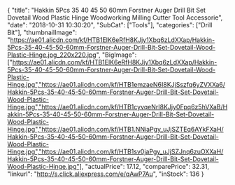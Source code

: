 {
	"title": "Hakkin 5Pcs 35 40 45 50 60mm Forstner Auger Drill Bit Set Dovetail Wood Plastic Hinge Woodworking Milling Cutter Tool Accessorie",
	"date": "2018-10-31 10:30:20",
	"SubCat": ["Tools"],
	"categories": ["Drill Bit"],
	"thumbnailImage": "https://ae01.alicdn.com/kf/HTB1ElK6eRfH8KJjy1Xbq6zLdXXap/Hakkin-5Pcs-35-40-45-50-60mm-Forstner-Auger-Drill-Bit-Set-Dovetail-Wood-Plastic-Hinge.jpg_220x220.jpg",
	"BigImage": ["https://ae01.alicdn.com/kf/HTB1ElK6eRfH8KJjy1Xbq6zLdXXap/Hakkin-5Pcs-35-40-45-50-60mm-Forstner-Auger-Drill-Bit-Set-Dovetail-Wood-Plastic-Hinge.jpg","https://ae01.alicdn.com/kf/HTB1emzaeN6I8KJjSszfq6yZVXXa6/Hakkin-5Pcs-35-40-45-50-60mm-Forstner-Auger-Drill-Bit-Set-Dovetail-Wood-Plastic-Hinge.jpg","https://ae01.alicdn.com/kf/HTB1cyvqeNrI8KJjy0Fpq6z5hVXaB/Hakkin-5Pcs-35-40-45-50-60mm-Forstner-Auger-Drill-Bit-Set-Dovetail-Wood-Plastic-Hinge.jpg","https://ae01.alicdn.com/kf/HTB1.NNiaPgy_uJjSZTEq6AYkFXaH/Hakkin-5Pcs-35-40-45-50-60mm-Forstner-Auger-Drill-Bit-Set-Dovetail-Wood-Plastic-Hinge.jpg","https://ae01.alicdn.com/kf/HTB1sv0jaPgy_uJjSZJnq6zuOXXaH/Hakkin-5Pcs-35-40-45-50-60mm-Forstner-Auger-Drill-Bit-Set-Dovetail-Wood-Plastic-Hinge.jpg"],
	"actualPrice": 17.12,
	"comparePrice": 32.31,
	"linkurl": "http://s.click.aliexpress.com/e/qAwP7Au",
	"inStock": 136
}
